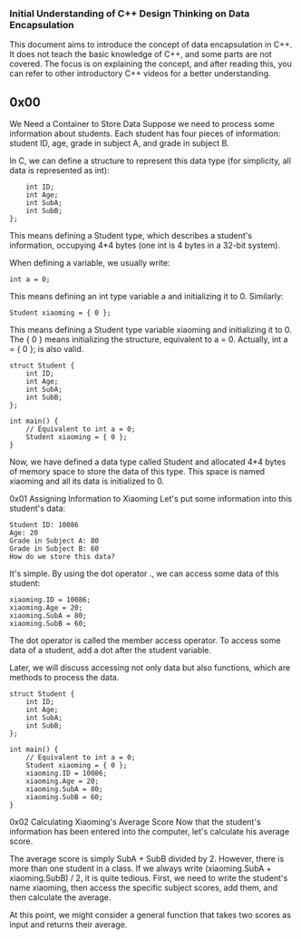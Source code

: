 
### Initial Understanding of C++ Design Thinking on Data Encapsulation
This document aims to introduce the concept of data encapsulation in C++. It does not teach the basic knowledge of C++, and some parts are not covered. The focus is on explaining the concept, and after reading this, you can refer to other introductory C++ videos for a better understanding.

## 0x00 
We Need a Container to Store Data
Suppose we need to process some information about students. Each student has four pieces of information: student ID, age, grade in subject A, and grade in subject B.

In C, we can define a structure to represent this data type (for simplicity, all data is represented as int):

```struct Student {
    int ID;
    int Age;
    int SubA;
    int SubB;
};
```

This means defining a Student type, which describes a student's information, occupying 4*4 bytes (one int is 4 bytes in a 32-bit system).

When defining a variable, we usually write:

```
int a = 0;
```

This means defining an int type variable a and initializing it to 0. Similarly:

```
Student xiaoming = { 0 };
```
This means defining a Student type variable xiaoming and initializing it to 0. The { 0 } means initializing the structure, equivalent to a = 0. Actually, int a = { 0 }; is also valid.

```
struct Student {
    int ID;
    int Age;
    int SubA;
    int SubB;
};

int main() {
    // Equivalent to int a = 0;
    Student xiaoming = { 0 };
}
```
Now, we have defined a data type called Student and allocated 4*4 bytes of memory space to store the data of this type. This space is named xiaoming and all its data is initialized to 0.

0x01 Assigning Information to Xiaoming
Let's put some information into this student's data:

```
Student ID: 10086
Age: 20
Grade in Subject A: 80
Grade in Subject B: 60
How do we store this data?
```

It's simple. By using the dot operator ., we can access some data of this student:

```
xiaoming.ID = 10086;
xiaoming.Age = 20;
xiaoming.SubA = 80;
xiaoming.SubB = 60;
```
The dot operator is called the member access operator. To access some data of a student, add a dot after the student variable.

Later, we will discuss accessing not only data but also functions, which are methods to process the data.

```
struct Student {
    int ID;
    int Age;
    int SubA;
    int SubB;
};

int main() {
    // Equivalent to int a = 0;
    Student xiaoming = { 0 };
    xiaoming.ID = 10086;
    xiaoming.Age = 20;
    xiaoming.SubA = 80;
    xiaoming.SubB = 60;
}
```
0x02 Calculating Xiaoming's Average Score
Now that the student's information has been entered into the computer, let's calculate his average score.

The average score is simply SubA + SubB divided by 2. However, there is more than one student in a class. If we always write (xiaoming.SubA + xiaoming.SubB) / 2, it is quite tedious. First, we need to write the student's name xiaoming, then access the specific subject scores, add them, and then calculate the average.

At this point, we might consider a general function that takes two scores as input and returns their average.
